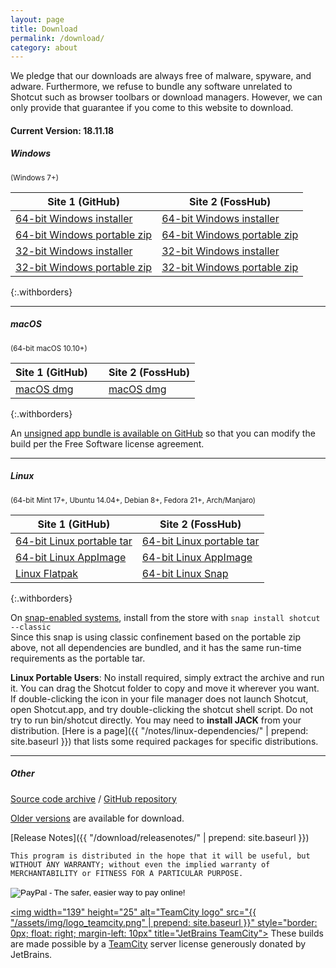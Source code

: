 ```yaml
---
layout: page
title: Download
permalink: /download/
category: about
---
```


We pledge that our downloads are always free of
malware, spyware, and adware. Furthermore, we refuse to bundle any software
unrelated to Shotcut such as browser toolbars or download managers.
However, we can only provide that guarantee if you come to this website
to download.

<!-- Shotcut Responsive -->
<ins class="adsbygoogle"
    style="display:block"
    data-ad-client="ca-pub-1305424236533187"
    data-ad-slot="3403753557"
    data-ad-format="auto"></ins>
<script>
(adsbygoogle = window.adsbygoogle || []).push({});
</script>

#### Current Version: 18.11.18

##### Windows
<small>(Windows 7+)</small>

| Site 1 (GitHub)     | Site 2 (FossHub)
|-----------------------|-------------------
| [64-bit Windows installer](https://github.com/mltframework/shotcut/releases/download/v18.11.18/shotcut-win64-181118.exe) | [64-bit Windows installer](https://www.fosshub.com/Shotcut.html?dwl=shotcut-win64-181118.exe)
| [64-bit Windows portable zip](https://github.com/mltframework/shotcut/releases/download/v18.11.18/shotcut-win64-181118.zip) | [64-bit Windows portable zip](https://www.fosshub.com/Shotcut.html?dwl=shotcut-win64-181118.zip)
| [32-bit Windows installer](https://github.com/mltframework/shotcut/releases/download/v18.11.18/shotcut-win32-181118.exe) | [32-bit Windows installer](https://www.fosshub.com/Shotcut.html?dwl=shotcut-win32-181118.exe)
| [32-bit Windows portable zip ](https://github.com/mltframework/shotcut/releases/download/v18.11.18/shotcut-win32-181118.zip) | [32-bit Windows portable zip](https://www.fosshub.com/Shotcut.html?dwl=shotcut-win32-181118.zip)
{:.withborders}

---

##### macOS
<small>(64-bit macOS 10.10+)</small>

| Site 1 (GitHub) &nbsp; &nbsp; | Site 2 (FossHub)
|-----------------------|-----------------------------
| [macOS dmg](https://github.com/mltframework/shotcut/releases/download/v18.11.18/shotcut-macos-signed-181118.dmg) | [macOS dmg](https://www.fosshub.com/Shotcut.html?dwl=shotcut-macos-signed-181118.dmg)
{:.withborders}

An [unsigned app bundle is available on
GitHub](https://github.com/mltframework/shotcut/releases/download/v18.11.18/shotcut-macos-unsigned-181118.dmg) so that you
can modify the build per the Free Software license agreement.

---

##### Linux
<small>(64-bit Mint 17+, Ubuntu 14.04+, Debian 8+, Fedora 21+, Arch/Manjaro)</small>

| Site 1 (GitHub)     | Site 2 (FossHub)
|-----------------------|-------------------
| [64-bit Linux portable tar](https://github.com/mltframework/shotcut/releases/download/v18.11.18/shotcut-linux-x86_64-181118.txz) | [64-bit Linux portable tar](https://www.fosshub.com/Shotcut.html?dwl=shotcut-linux-x86_64-181118.txz)  
| [64-bit Linux AppImage](https://github.com/mltframework/shotcut/releases/download/v18.11.18/Shotcut-181118.glibc2.14-x86_64.AppImage) | [64-bit Linux AppImage](https://www.fosshub.com/Shotcut.html?dwl=Shotcut-181118.glibc2.14-x86_64.AppImage)
| [Linux Flatpak](https://flathub.org/apps/details/org.shotcut.Shotcut) | [64-bit Linux Snap](https://snapcraft.io/shotcut)
{:.withborders}

On [snap-enabled systems](https://snapcraft.io/docs/core/install), install
from the store with `snap install shotcut --classic`  
Since this snap is using classic confinement based on the portable zip above,
not all dependencies are bundled, and it has the same run-time requirements as
the portable tar.

**Linux Portable Users**: No install required, simply extract the archive and run
it. You can drag the Shotcut folder to copy and move it wherever you
want. If double-clicking the icon in your file manager does not launch
Shotcut, open Shotcut.app, and try double-clicking the shotcut shell
script. Do not try to run bin/shotcut directly. You may need to **install
JACK** from your distribution.
[Here is a page]({{ "/notes/linux-dependencies/" | prepend: site.baseurl }})
that lists some required packages for specific distributions.

---

##### Other

[Source code
archive](https://github.com/mltframework/shotcut/releases/download/v18.11.18/shotcut-src-181118.tar.xz)
/ [GitHub repository](https://github.com/mltframework/shotcut)

[Older versions](https://github.com/mltframework/shotcut/releases/) are
available for download.


[Release Notes]({{ "/download/releasenotes/" | prepend: site.baseurl }})

`This program is distributed in the hope that it will be useful, but
WITHOUT ANY WARRANTY; without even the implied warranty of MERCHANTABILITY
or FITNESS FOR A PARTICULAR PURPOSE.`

<form action="https://www.paypal.com/cgi-bin/webscr" method="post" target="_top">
<input type="hidden" name="cmd" value="_donations">
<input type="hidden" name="business" value="pez4brian@yahoo.com">
<input type="hidden" name="lc" value="US">
<input type="hidden" name="item_name" value="Shotcut">
<input type="hidden" name="no_note" value="0">
<input type="hidden" name="currency_code" value="USD">
<input type="hidden" name="bn" value="PP-DonationsBF:btn_donateCC_LG.gif:NonHostedGuest">
<input type="image" src="https://www.paypalobjects.com/en_US/i/btn/btn_donateCC_LG.gif" border="0" name="submit" alt="PayPal - The safer, easier way to pay online!">
<img alt="" border="0" src="https://www.paypalobjects.com/en_US/i/scr/pixel.gif" width="1" height="1">
</form>


<a href="https://www.jetbrains.com/teamcity/"><img
width="139" height="25" alt="TeamCity logo" src="{{ "/assets/img/logo_teamcity.png" | prepend: site.baseurl }}"
style="border: 0px; float: right; margin-left: 10px" title="JetBrains TeamCity"></a>
These builds are made possible by a <a href="https://www.jetbrains.com/teamcity/">TeamCity</a> server license generously donated by JetBrains.
